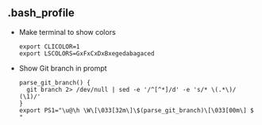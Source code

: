 ## .bash_profile

* Make terminal to show colors
  ```
  export CLICOLOR=1
  export LSCOLORS=GxFxCxDxBxegedabagaced
  ```

* Show Git branch in prompt
  ```
  parse_git_branch() {
    git branch 2> /dev/null | sed -e '/^[^*]/d' -e 's/* \(.*\)/ (\1)/'
  }
  export PS1="\u@\h \W\[\033[32m\]\$(parse_git_branch)\[\033[00m\] $ "
```
